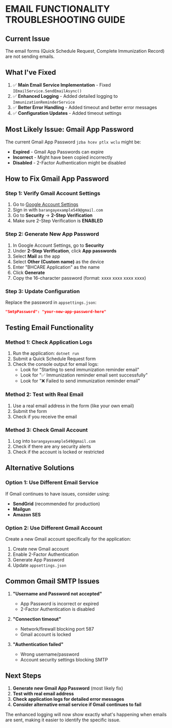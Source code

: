 # EMAIL FUNCTIONALITY TROUBLESHOOTING GUIDE

## Current Issue
The email forms (Quick Schedule Request, Complete Immunization Record) are not sending emails.

## What I've Fixed
1. ✅ **Main Email Service Implementation** - Fixed `IEmailService.SendEmailAsync()`
2. ✅ **Enhanced Logging** - Added detailed logging to `ImmunizationReminderService`
3. ✅ **Better Error Handling** - Added timeout and better error messages
4. ✅ **Configuration Updates** - Added timeout settings

## Most Likely Issue: Gmail App Password

The current Gmail App Password `jzba hcev ptlx wclu` might be:
- **Expired** - Gmail App Passwords can expire
- **Incorrect** - Might have been copied incorrectly
- **Disabled** - 2-Factor Authentication might be disabled

## How to Fix Gmail App Password

### Step 1: Verify Gmail Account Settings
1. Go to [Google Account Settings](https://myaccount.google.com/)
2. Sign in with `barangayexample549@gmail.com`
3. Go to **Security** → **2-Step Verification**
4. Make sure 2-Step Verification is **ENABLED**

### Step 2: Generate New App Password
1. In Google Account Settings, go to **Security**
2. Under **2-Step Verification**, click **App passwords**
3. Select **Mail** as the app
4. Select **Other (Custom name)** as the device
5. Enter "BHCARE Application" as the name
6. Click **Generate**
7. Copy the 16-character password (format: xxxx xxxx xxxx xxxx)

### Step 3: Update Configuration
Replace the password in `appsettings.json`:
```json
"SmtpPassword": "your-new-app-password-here"
```

## Testing Email Functionality

### Method 1: Check Application Logs
1. Run the application: `dotnet run`
2. Submit a Quick Schedule Request form
3. Check the console output for email logs:
   - Look for "Starting to send immunization reminder email"
   - Look for "✅ Immunization reminder email sent successfully"
   - Look for "❌ Failed to send immunization reminder email"

### Method 2: Test with Real Email
1. Use a real email address in the form (like your own email)
2. Submit the form
3. Check if you receive the email

### Method 3: Check Gmail Account
1. Log into `barangayexample549@gmail.com`
2. Check if there are any security alerts
3. Check if the account is locked or restricted

## Alternative Solutions

### Option 1: Use Different Email Service
If Gmail continues to have issues, consider using:
- **SendGrid** (recommended for production)
- **Mailgun**
- **Amazon SES**

### Option 2: Use Different Gmail Account
Create a new Gmail account specifically for the application:
1. Create new Gmail account
2. Enable 2-Factor Authentication
3. Generate App Password
4. Update `appsettings.json`

## Common Gmail SMTP Issues

1. **"Username and Password not accepted"**
   - App Password is incorrect or expired
   - 2-Factor Authentication is disabled

2. **"Connection timeout"**
   - Network/firewall blocking port 587
   - Gmail account is locked

3. **"Authentication failed"**
   - Wrong username/password
   - Account security settings blocking SMTP

## Next Steps

1. **Generate new Gmail App Password** (most likely fix)
2. **Test with real email address**
3. **Check application logs for detailed error messages**
4. **Consider alternative email service if Gmail continues to fail**

The enhanced logging will now show exactly what's happening when emails are sent, making it easier to identify the specific issue.







